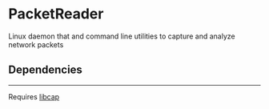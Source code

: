 # PacketReader
Linux daemon that and command line utilities to capture and analyze network packets

## Dependencies
---------------
Requires [libcap](https://www.tcpdump.org/)


